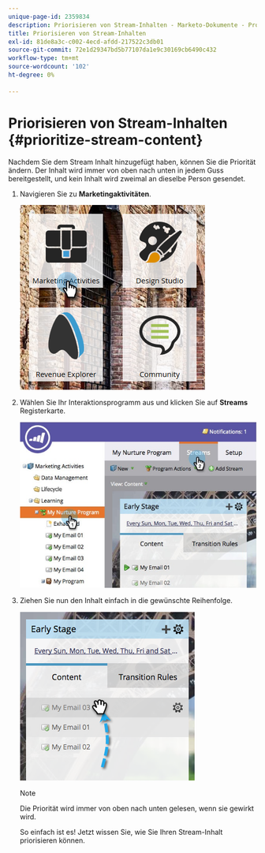 ```yaml
---
unique-page-id: 2359834
description: Priorisieren von Stream-Inhalten - Marketo-Dokumente - Produktdokumentation
title: Priorisieren von Stream-Inhalten
exl-id: 81de8a3c-c002-4ecd-afdd-217522c3db01
source-git-commit: 72e1d29347bd5b77107da1e9c30169cb6490c432
workflow-type: tm+mt
source-wordcount: '102'
ht-degree: 0%

---
```


# Priorisieren von Stream-Inhalten {#prioritize-stream-content}

Nachdem Sie dem Stream Inhalt hinzugefügt haben, können Sie die Priorität ändern. Der Inhalt wird immer von oben nach unten in jedem Guss bereitgestellt, und kein Inhalt wird zweimal an dieselbe Person gesendet.

1. Navigieren Sie zu **Marketingaktivitäten**.

   ![](assets/ma.png)

1. Wählen Sie Ihr Interaktionsprogramm aus und klicken Sie auf **Streams** Registerkarte.

   ![](assets/cloneasteam-1.jpg)

1. Ziehen Sie nun den Inhalt einfach in die gewünschte Reihenfolge.

   ![](assets/image2014-9-15-17-3a5-3a45.png)

   >[!NOTE]
   >
   >Die Priorität wird immer von oben nach unten gelesen, wenn sie gewirkt wird.

   So einfach ist es! Jetzt wissen Sie, wie Sie Ihren Stream-Inhalt priorisieren können.
